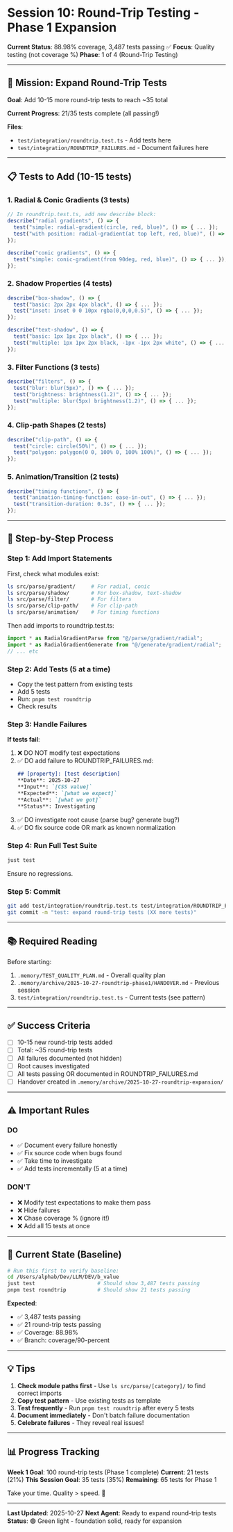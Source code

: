 # Session 10: Round-Trip Testing - Phase 1 Expansion

**Current Status**: 88.98% coverage, 3,487 tests passing ✅
**Focus**: Quality testing (not coverage %)
**Phase**: 1 of 4 (Round-Trip Testing)

---

## 🎯 Mission: Expand Round-Trip Tests

**Goal**: Add 10-15 more round-trip tests to reach ~35 total

**Current Progress**: 21/35 tests complete (all passing!)

**Files**:
- `test/integration/roundtrip.test.ts` - Add tests here
- `test/integration/ROUNDTRIP_FAILURES.md` - Document failures here

---

## 📋 Tests to Add (10-15 tests)

### 1. Radial & Conic Gradients (3 tests)
```typescript
// In roundtrip.test.ts, add new describe block:
describe("radial gradients", () => {
  test("simple: radial-gradient(circle, red, blue)", () => { ... });
  test("with position: radial-gradient(at top left, red, blue)", () => { ... });
});

describe("conic gradients", () => {
  test("simple: conic-gradient(from 90deg, red, blue)", () => { ... });
});
```

### 2. Shadow Properties (4 tests)
```typescript
describe("box-shadow", () => {
  test("basic: 2px 2px 4px black", () => { ... });
  test("inset: inset 0 0 10px rgba(0,0,0,0.5)", () => { ... });
});

describe("text-shadow", () => {
  test("basic: 1px 1px 2px black", () => { ... });
  test("multiple: 1px 1px 2px black, -1px -1px 2px white", () => { ... });
});
```

### 3. Filter Functions (3 tests)
```typescript
describe("filters", () => {
  test("blur: blur(5px)", () => { ... });
  test("brightness: brightness(1.2)", () => { ... });
  test("multiple: blur(5px) brightness(1.2)", () => { ... });
});
```

### 4. Clip-path Shapes (2 tests)
```typescript
describe("clip-path", () => {
  test("circle: circle(50%)", () => { ... });
  test("polygon: polygon(0 0, 100% 0, 100% 100%)", () => { ... });
});
```

### 5. Animation/Transition (2 tests)
```typescript
describe("timing functions", () => {
  test("animation-timing-function: ease-in-out", () => { ... });
  test("transition-duration: 0.3s", () => { ... });
});
```

---

## 🚀 Step-by-Step Process

### Step 1: Add Import Statements
First, check what modules exist:
```bash
ls src/parse/gradient/     # For radial, conic
ls src/parse/shadow/       # For box-shadow, text-shadow
ls src/parse/filter/       # For filters
ls src/parse/clip-path/    # For clip-path
ls src/parse/animation/    # For timing functions
```

Then add imports to roundtrip.test.ts:
```typescript
import * as RadialGradientParse from "@/parse/gradient/radial";
import * as RadialGradientGenerate from "@/generate/gradient/radial";
// ... etc
```

### Step 2: Add Tests (5 at a time)
- Copy the test pattern from existing tests
- Add 5 tests
- Run: `pnpm test roundtrip`
- Check results

### Step 3: Handle Failures
**If tests fail**:
1. ❌ DO NOT modify test expectations
2. ✅ DO add failure to ROUNDTRIP_FAILURES.md:
   ```markdown
   ## [property]: [test description]
   **Date**: 2025-10-27
   **Input**: `[CSS value]`
   **Expected**: `[what we expect]`
   **Actual**: `[what we got]`
   **Status**: Investigating
   ```
3. ✅ DO investigate root cause (parse bug? generate bug?)
4. ✅ DO fix source code OR mark as known normalization

### Step 4: Run Full Test Suite
```bash
just test
```

Ensure no regressions.

### Step 5: Commit
```bash
git add test/integration/roundtrip.test.ts test/integration/ROUNDTRIP_FAILURES.md
git commit -m "test: expand round-trip tests (XX more tests)"
```

---

## 📚 Required Reading

Before starting:
1. `.memory/TEST_QUALITY_PLAN.md` - Overall quality plan
2. `.memory/archive/2025-10-27-roundtrip-phase1/HANDOVER.md` - Previous session
3. `test/integration/roundtrip.test.ts` - Current tests (see pattern)

---

## ✅ Success Criteria

- [ ] 10-15 new round-trip tests added
- [ ] Total: ~35 round-trip tests
- [ ] All failures documented (not hidden)
- [ ] Root causes investigated
- [ ] All tests passing OR documented in ROUNDTRIP_FAILURES.md
- [ ] Handover created in `.memory/archive/2025-10-27-roundtrip-expansion/`

---

## ⚠️ Important Rules

### DO
- ✅ Document every failure honestly
- ✅ Fix source code when bugs found
- ✅ Take time to investigate
- ✅ Add tests incrementally (5 at a time)

### DON'T
- ❌ Modify test expectations to make them pass
- ❌ Hide failures
- ❌ Chase coverage % (ignore it!)
- ❌ Add all 15 tests at once

---

## 🎯 Current State (Baseline)

```bash
# Run this first to verify baseline:
cd /Users/alphab/Dev/LLM/DEV/b_value
just test                    # Should show 3,487 tests passing
pnpm test roundtrip          # Should show 21 tests passing
```

**Expected**:
- ✅ 3,487 tests passing
- ✅ 21 round-trip tests passing
- ✅ Coverage: 88.98%
- ✅ Branch: coverage/90-percent

---

## 💡 Tips

1. **Check module paths first** - Use `ls src/parse/[category]/` to find correct imports
2. **Copy test pattern** - Use existing tests as template
3. **Test frequently** - Run `pnpm test roundtrip` after every 5 tests
4. **Document immediately** - Don't batch failure documentation
5. **Celebrate failures** - They reveal real issues!

---

## 📊 Progress Tracking

**Week 1 Goal**: 100 round-trip tests (Phase 1 complete)
**Current**: 21 tests (21%)
**This Session Goal**: 35 tests (35%)
**Remaining**: 65 tests for Phase 1

Take your time. Quality > speed. 🎯

---

**Last Updated**: 2025-10-27
**Next Agent**: Ready to expand round-trip tests
**Status**: 🟢 Green light - foundation solid, ready for expansion
